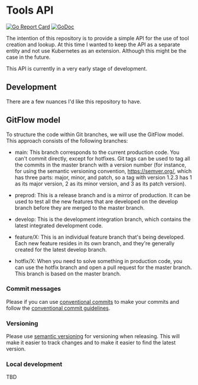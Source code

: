 # Tools API

[![Go Report Card](https://goreportcard.com/badge/github.com/jasonbirchall/tools-api-poc)](https://goreportcard.com/report/github.com/jasonbirchall/tools-api-poc)
[![GoDoc](https://godoc.org/github.com/luraproject/lura?status.svg)](https://godoc.org/github.com/jasonbirchall/tools-api-poc)

The intention of this repository is to provide a simple API for the use of tool creation and lookup. At this time I wanted to keep the API as a separate entity and not use Kubernetes as an extension. Although this might be the case in the future.

This API is currently in a very early stage of development.

## Development

There are a few nuances I'd like this repository to have.

## GitFlow model

To structure the code within Git branches, we will use the GitFlow model. This approach consists of the following branches:

- main: This branch corresponds to the current production code. You can't commit directly, except for hotfixes. Git tags can be used to tag all the commits in the master branch with a version number (for instance, for using the semantic versioning convention, https://semver.org/, which has three parts: major, minor, and patch, so a tag with version 1.2.3 has 1 as its major version, 2 as its minor version, and 3 as its patch version).

- preprod: This is a release branch and is a mirror of production. It can be used to test all the new features that are developed on the develop branch before they are merged to the master branch.

- develop: This is the development integration branch, which contains the latest integrated development code.

- feature/X: This is an individual feature branch that's being developed. Each new feature resides in its own branch, and they're generally created for the latest develop branch.

- hotfix/X: When you need to solve something in production code, you can use the hotfix branch and open a pull request for the master branch. This branch is based on the master branch.

### Commit messages

Please if you can use [conventional commits](https://conventionalcommits.org/) to make your commits and follow the [conventional commit guidelines](https://conventionalcommits.org/en/v1.0.0/guidelines.html).

### Versioning

Please use [semantic versioning](https://semver.org/) for versioning when releasing. This will make it easier to track changes and to make it easier to find the latest version.

### Local development

TBD